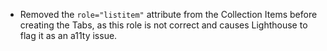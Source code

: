 - Removed the `role="listitem"` attribute from the Collection Items before creating the Tabs, as this role is not correct and causes Lighthouse to flag it as an a11ty issue.
